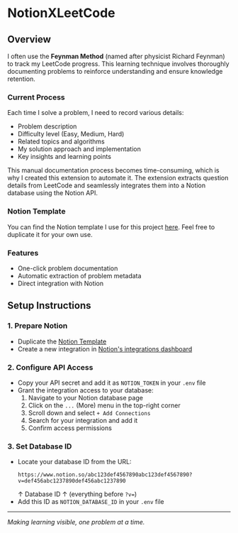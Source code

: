 # NotionXLeetCode

## Overview
I often use the **Feynman Method** (named after physicist Richard Feynman) to track my LeetCode progress. This learning technique involves thoroughly documenting problems to reinforce understanding and ensure knowledge retention.

### Current Process
Each time I solve a problem, I need to record various details:
- Problem description
- Difficulty level (Easy, Medium, Hard)
- Related topics and algorithms
- My solution approach and implementation
- Key insights and learning points

This manual documentation process becomes time-consuming, which is why I created this extension to automate it. The extension extracts question details from LeetCode and seamlessly integrates them into a Notion database using the Notion API.

### Notion Template
You can find the Notion template I use for this project [here](https://sleet-quality-d08.notion.site/201dc128dd6580219324cc7ea77d4ccc?v=201dc128dd6580a19f13000c29133845&source=copy_link). Feel free to duplicate it for your own use.

### Features
- One-click problem documentation
- Automatic extraction of problem metadata
- Direct integration with Notion

## Setup Instructions

### 1. Prepare Notion
- Duplicate the [Notion Template](https://sleet-quality-d08.notion.site/201dc128dd6580219324cc7ea77d4ccc?v=201dc128dd6580a19f13000c29133845&source=copy_link)
- Create a new integration in [Notion's integrations dashboard](https://www.notion.com/my-integrations)

### 2. Configure API Access
- Copy your API secret and add it as `NOTION_TOKEN` in your `.env` file
- Grant the integration access to your database:
    1. Navigate to your Notion database page
    2. Click on the `...` (More) menu in the top-right corner
    3. Scroll down and select `+ Add Connections`
    4. Search for your integration and add it
    5. Confirm access permissions

### 3. Set Database ID
- Locate your database ID from the URL:
    ```
    https://www.notion.so/abc123def4567890abc123def4567890?v=def456abc1237890def456abc1237890
    ```
    ↑ Database ID ↑ (everything before `?v=`)
- Add this ID as `NOTION_DATABASE_ID` in your `.env` file

---
*Making learning visible, one problem at a time.*
